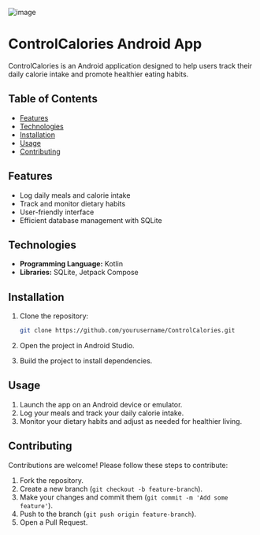 ![image](https://github.com/MPojda/ControlCalories/assets/80914407/0383ea22-9a4d-4788-98c3-5faf6e2179c3)



# ControlCalories Android App

ControlCalories is an Android application designed to help users track their daily calorie intake and promote healthier eating habits.

## Table of Contents

- [Features](#features)
- [Technologies](#technologies)
- [Installation](#installation)
- [Usage](#usage)
- [Contributing](#contributing)

## Features

- Log daily meals and calorie intake
- Track and monitor dietary habits
- User-friendly interface
- Efficient database management with SQLite

## Technologies

- **Programming Language:** Kotlin
- **Libraries:** SQLite, Jetpack Compose

## Installation

1. Clone the repository:
    ```bash
    git clone https://github.com/yourusername/ControlCalories.git
    ```

2. Open the project in Android Studio.

3. Build the project to install dependencies.

## Usage

1. Launch the app on an Android device or emulator.
2. Log your meals and track your daily calorie intake.
3. Monitor your dietary habits and adjust as needed for healthier living.

## Contributing

Contributions are welcome! Please follow these steps to contribute:

1. Fork the repository.
2. Create a new branch (`git checkout -b feature-branch`).
3. Make your changes and commit them (`git commit -m 'Add some feature'`).
4. Push to the branch (`git push origin feature-branch`).
5. Open a Pull Request.
